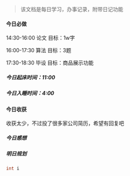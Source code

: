> 该文档是每日学习，办事记录，附带日记功能

#### 今日必做

14:30-16:00 论文 目标：1w字

16:00-17:30 算法 目标：3题

17:30-18:30 毕设 目标：商品展示功能

##### 今日起床时间：11:00

##### 今日入睡时间：4:00

#### 今日收获

收获太少，不过投了很多家公司简历，希望有回复吧

##### 今日感想



##### 明日规划



```java
int i 
```

